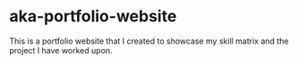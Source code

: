 # aka-portfolio-website

This is a portfolio website that I created to showcase my skill matrix and the project I have worked upon.
